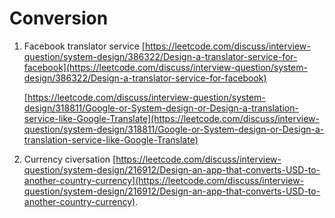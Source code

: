 # Conversion



1. Facebook translator service [https://leetcode.com/discuss/interview-question/system-design/386322/Design-a-translator-service-for-facebook](https://leetcode.com/discuss/interview-question/system-design/386322/Design-a-translator-service-for-facebook)

   [https://leetcode.com/discuss/interview-question/system-design/318811/Google-or-System-design-or-Design-a-translation-service-like-Google-Translate](https://leetcode.com/discuss/interview-question/system-design/318811/Google-or-System-design-or-Design-a-translation-service-like-Google-Translate)

2. Currency civersation [https://leetcode.com/discuss/interview-question/system-design/216912/Design-an-app-that-converts-USD-to-another-country-currency](https://leetcode.com/discuss/interview-question/system-design/216912/Design-an-app-that-converts-USD-to-another-country-currency).


